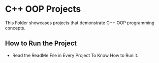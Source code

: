 # C++ OOP Projects
This Folder showcases projects that demonstrate C++ OOP programming concepts.

## How to Run the Project
- Read the ReadMe File in Every Project To Know How to Run it.
